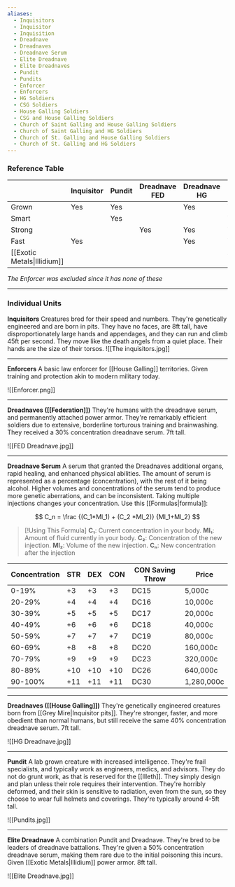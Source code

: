 ```yaml
---
aliases:
  - Inquisitors
  - Inquisitor
  - Inquisition
  - Dreadnave
  - Dreadnaves
  - Dreadnave Serum
  - Elite Dreadnave
  - Elite Dreadnaves
  - Pundit
  - Pundits
  - Enforcer
  - Enforcers
  - HG Soldiers
  - CSG Soldiers
  - House Galling Soldiers
  - CSG and House Galling Soldiers
  - Church of Saint Galling and House Galling Soldiers
  - Church of Saint Galling and HG Soldiers
  - Church of St. Galling and House Galling Soldiers
  - Church of St. Galling and HG Soldiers
---
```

### Reference Table
|                                   | Inquisitor | Pundit | Dreadnave <br>FED | Dreadnave<br>HG | Elite<br> |
| --------------------------------- | ---------- | ------ | ----------------- | --------------- | --------- |
| Grown                             | Yes        | Yes    |                   | Yes             | Yes       |
| Smart                             |            | Yes    |                   |                 | Yes       |
| Strong                            |            |        | Yes               | Yes             | Yes       |
| Fast                              | Yes        |        |                   | Yes             | Yes       |
| [[Exotic Metals\|Illidium]]       |            |        |                   |                 | Yes       |

*The Enforcer was excluded since it has none of these*



---
### Individual Units
**Inquisitors**
	Creatures bred for their speed and numbers. They're genetically engineered and are born in pits. They have no faces, are 8ft tall, have disproportionately large hands and appendages, and they can run and climb 45ft per second. They move like the death angels from a quiet place. Their hands are the size of their torsos. 
![[The inquisitors.jpg]]

---
**Enforcers**
	A basic law enforcer for [[House Galling]] territories. Given training and protection akin to modern military today. 

![[Enforcer.png]]

---
**Dreadnaves ([[Federation]])**
	They're humans with the dreadnave serum, and permanently attached power armor. They're remarkably efficient soldiers due to extensive, borderline torturous training and brainwashing. 
	They received a 30% concentration dreadnave serum.
	7ft tall.

![[FED Dreadnave.jpg]]

---
**Dreadnave Serum**
	A serum that granted the Dreadnaves additional organs, rapid healing, and enhanced physical abilities. 
	The amount of serum is represented as a percentage (concentration), with the rest of it being alcohol.
	Higher volumes and concentrations of the serum tend to produce more genetic aberrations, and can be inconsistent. 
	Taking multiple injections changes your concentration. Use this [[Formulas|formula]]:
 
$$
C_n = \frac {(C_1*Ml_1) + (C_2 *Ml_2)} {Ml_1+Ml_2}
$$
> [!Using This Formula]
> **C₁**: Current concentration in your body.
> **Ml₁**: Amount of fluid currently in your body. 
> **C₂**: Concentration of the new injection.
> **Ml₂**: Volume of the new injection.
> **Cₙ**: New concentration after the injection

| Concentration | STR | DEX | CON | CON Saving Throw | Price      |
| ------------- | --- | --- | --- | ---------------- | ---------- |
| 0-19%         | +3  | +3  | +3  | DC15             | 5,000c     |
| 20-29%        | +4  | +4  | +4  | DC16             | 10,000c    |
| 30-39%        | +5  | +5  | +5  | DC17             | 20,000c    |
| 40-49%        | +6  | +6  | +6  | DC18             | 40,000c    |
| 50-59%        | +7  | +7  | +7  | DC19             | 80,000c    |
| 60-69%        | +8  | +8  | +8  | DC20             | 160,000c   |
| 70-79%        | +9  | +9  | +9  | DC23             | 320,000c   |
| 80-89%        | +10 | +10 | +10 | DC26             | 640,000c   |
| 90-100%       | +11 | +11 | +11 | DC30             | 1,280,000c |



---
**Dreadnaves ([[House Galling]])**
	They're genetically engineered creatures born from [[Grey Mire|Inquisitor pits]]. They're stronger, faster, and more obedient than normal humans, but still receive the same 40% concentration dreadnave serum.
	7ft tall.

![[HG Dreadnave.jpg]]

---
**Pundit**
	A lab grown creature with increased intelligence. They're frail specialists, and typically work as engineers, medics, and advisors. They do not do grunt work, as that is reserved for the [[Illeth]]. They simply design and plan unless their role requires their intervention. 
	They're horribly deformed, and their skin is sensitive to radiation, even from the sun, so they choose to wear full helmets and coverings. 
	They're typically around 4-5ft tall. 

![[Pundits.jpg]]

---
**Elite Dreadnave**
	A combination Pundit and Dreadnave. They're bred to be leaders of dreadnave battalions.
	They're given a 50% concentration dreadnave serum, making them rare due to the initial poisoning this incurs. 
	Given [[Exotic Metals|Illidium]] power armor.
	8ft tall. 

![[Elite Dreadnave.jpg]]